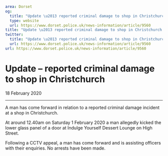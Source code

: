 ```yaml
area: Dorset
og:
  title: "Update \u2013 reported criminal damage to shop in Christchurch"
  type: website
  url: https://www.dorset.police.uk/news-information/article/9560
title: "Update \u2013 reported criminal damage to shop in Christchurch |"
twitter:
  title: "Update \u2013 reported criminal damage to shop in Christchurch"
  url: https://www.dorset.police.uk/news-information/article/9560
url: https://www.dorset.police.uk/news-information/article/9560
```

# Update – reported criminal damage to shop in Christchurch

18 February 2020

* * *

A man has come forward in relation to a reported criminal damage incident at a shop in Christchurch.

At around 12.40am on Saturday 1 February 2020 a man allegedly kicked the lower glass panel of a door at Indulge Yourself Dessert Lounge on High Street.

Following a CCTV appeal, a man has come forward and is assisting officers with their enquiries. No arrests have been made.
